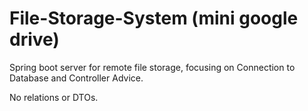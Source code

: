# File-Storage-System (mini google drive)
Spring boot server for remote file storage, focusing on Connection to Database and Controller Advice.

No relations or DTOs.
